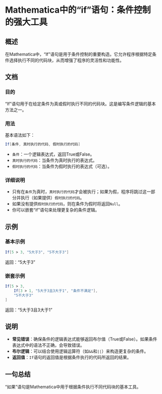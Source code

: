 <!--
Meta Description: # Mathematica中的“if”语句：条件控制的强大工具 ## 概述 在Mathematica中，“If”语句是用于条件控制的重要构造。它允许程序根据特定条件选择执行不同的代码块，从而增强了程序的灵活性和功能性。 ## 文档 ### 目的 “If”语句用于在给定条件为真或假时执行不同的代码块。...
Meta Keywords: 假时执行的代码, mathematica, 真时执行的代码, 5大于3, 5不大于3
-->

# Mathematica中的“if”语句：条件控制的强大工具

## 概述
在Mathematica中，“If”语句是用于条件控制的重要构造。它允许程序根据特定条件选择执行不同的代码块，从而增强了程序的灵活性和功能性。

## 文档
### 目的
“If”语句用于在给定条件为真或假时执行不同的代码块。这是编写条件逻辑的基本方法之一。

### 用法
基本语法如下：
```mathematica
If[条件, 真时执行的代码, 假时执行的代码]
```
- `条件`：一个逻辑表达式，返回True或False。
- `真时执行的代码`：当条件为真时执行的表达式。
- `假时执行的代码`：当条件为假时执行的表达式（可选）。

### 详细说明
- 只有在`条件`为真时，`真时执行的代码`才会被执行；如果为假，程序将跳过这一部分并执行（如果提供）`假时执行的代码`。
- 如果没有提供`假时执行的代码`，则在条件为假时将返回`Null`。
- 你可以嵌套“if”语句来处理更复杂的条件逻辑。

## 示例
### 基本示例
```mathematica
If[5 > 3, "5大于3", "5不大于3"]
```
返回：“5大于3”

### 嵌套示例
```mathematica
If[5 > 3, 
    If[3 > 1, "5大于3且3大于1", "条件不满足"], 
    "5不大于3"
]
```
返回：“5大于3且3大于1”

## 说明
- **常见错误**：确保条件的逻辑表达式能够返回布尔值（True或False）。如果条件表达式中的语法不正确，会导致错误。
- **布尔逻辑**：可以结合使用逻辑运算符（如`&&`和`||`）来构造更复杂的条件。
- **返回值**：`If`语句的返回值是根据条件执行的代码所返回的结果。

## 一句总结
“如果”语句是Mathematica中用于根据条件执行不同代码块的基本工具。